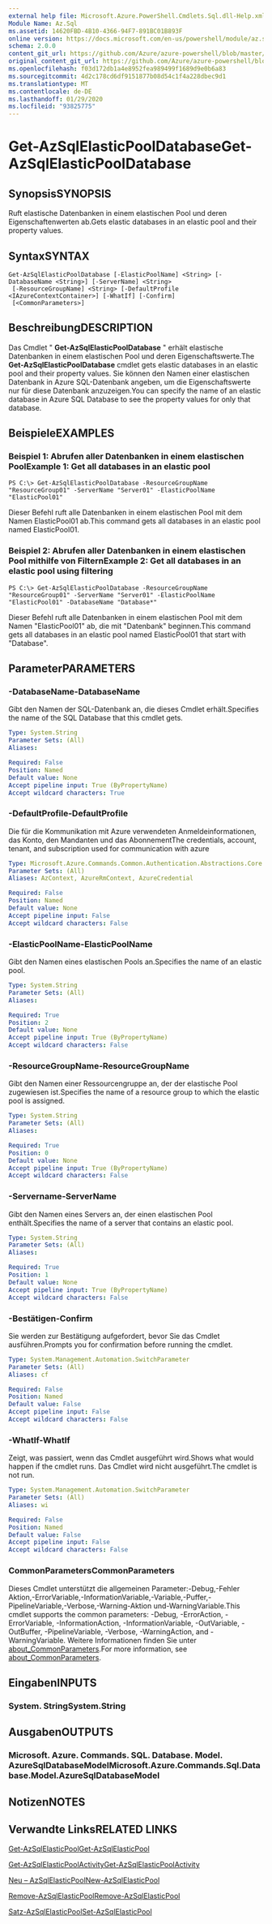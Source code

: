 ```yaml
---
external help file: Microsoft.Azure.PowerShell.Cmdlets.Sql.dll-Help.xml
Module Name: Az.Sql
ms.assetid: 14620FBD-4B10-4366-94F7-891BC01B893F
online version: https://docs.microsoft.com/en-us/powershell/module/az.sql/get-azsqlelasticpooldatabase
schema: 2.0.0
content_git_url: https://github.com/Azure/azure-powershell/blob/master/src/Sql/Sql/help/Get-AzSqlElasticPoolDatabase.md
original_content_git_url: https://github.com/Azure/azure-powershell/blob/master/src/Sql/Sql/help/Get-AzSqlElasticPoolDatabase.md
ms.openlocfilehash: f03d172db1a4e8952fea989499f1689d9e0b6a83
ms.sourcegitcommit: 4d2c178cd6df9151877b08d54c1f4a228dbec9d1
ms.translationtype: MT
ms.contentlocale: de-DE
ms.lasthandoff: 01/29/2020
ms.locfileid: "93825775"
---
```

# <span data-ttu-id="b7350-101">Get-AzSqlElasticPoolDatabase</span><span class="sxs-lookup"><span data-stu-id="b7350-101">Get-AzSqlElasticPoolDatabase</span></span>

## <span data-ttu-id="b7350-102">Synopsis</span><span class="sxs-lookup"><span data-stu-id="b7350-102">SYNOPSIS</span></span>
<span data-ttu-id="b7350-103">Ruft elastische Datenbanken in einem elastischen Pool und deren Eigenschaftenwerten ab.</span><span class="sxs-lookup"><span data-stu-id="b7350-103">Gets elastic databases in an elastic pool and their property values.</span></span>

## <span data-ttu-id="b7350-104">Syntax</span><span class="sxs-lookup"><span data-stu-id="b7350-104">SYNTAX</span></span>

```
Get-AzSqlElasticPoolDatabase [-ElasticPoolName] <String> [-DatabaseName <String>] [-ServerName] <String>
 [-ResourceGroupName] <String> [-DefaultProfile <IAzureContextContainer>] [-WhatIf] [-Confirm]
 [<CommonParameters>]
```

## <span data-ttu-id="b7350-105">Beschreibung</span><span class="sxs-lookup"><span data-stu-id="b7350-105">DESCRIPTION</span></span>
<span data-ttu-id="b7350-106">Das Cmdlet " **Get-AzSqlElasticPoolDatabase** " erhält elastische Datenbanken in einem elastischen Pool und deren Eigenschaftswerte.</span><span class="sxs-lookup"><span data-stu-id="b7350-106">The **Get-AzSqlElasticPoolDatabase** cmdlet gets elastic databases in an elastic pool and their property values.</span></span>
<span data-ttu-id="b7350-107">Sie können den Namen einer elastischen Datenbank in Azure SQL-Datenbank angeben, um die Eigenschaftswerte nur für diese Datenbank anzuzeigen.</span><span class="sxs-lookup"><span data-stu-id="b7350-107">You can specify the name of an elastic database in Azure SQL Database to see the property values for only that database.</span></span>

## <span data-ttu-id="b7350-108">Beispiele</span><span class="sxs-lookup"><span data-stu-id="b7350-108">EXAMPLES</span></span>

### <span data-ttu-id="b7350-109">Beispiel 1: Abrufen aller Datenbanken in einem elastischen Pool</span><span class="sxs-lookup"><span data-stu-id="b7350-109">Example 1: Get all databases in an elastic pool</span></span>
```
PS C:\> Get-AzSqlElasticPoolDatabase -ResourceGroupName "ResourceGroup01" -ServerName "Server01" -ElasticPoolName "ElasticPool01"
```

<span data-ttu-id="b7350-110">Dieser Befehl ruft alle Datenbanken in einem elastischen Pool mit dem Namen ElasticPool01 ab.</span><span class="sxs-lookup"><span data-stu-id="b7350-110">This command gets all databases in an elastic pool named ElasticPool01.</span></span>

### <span data-ttu-id="b7350-111">Beispiel 2: Abrufen aller Datenbanken in einem elastischen Pool mithilfe von Filtern</span><span class="sxs-lookup"><span data-stu-id="b7350-111">Example 2: Get all databases in an elastic pool using filtering</span></span>
```
PS C:\> Get-AzSqlElasticPoolDatabase -ResourceGroupName "ResourceGroup01" -ServerName "Server01" -ElasticPoolName "ElasticPool01" -DatabaseName "Database*"
```

<span data-ttu-id="b7350-112">Dieser Befehl ruft alle Datenbanken in einem elastischen Pool mit dem Namen "ElasticPool01" ab, die mit "Datenbank" beginnen.</span><span class="sxs-lookup"><span data-stu-id="b7350-112">This command gets all databases in an elastic pool named ElasticPool01 that start with "Database".</span></span>

## <span data-ttu-id="b7350-113">Parameter</span><span class="sxs-lookup"><span data-stu-id="b7350-113">PARAMETERS</span></span>

### <span data-ttu-id="b7350-114">-DatabaseName</span><span class="sxs-lookup"><span data-stu-id="b7350-114">-DatabaseName</span></span>
<span data-ttu-id="b7350-115">Gibt den Namen der SQL-Datenbank an, die dieses Cmdlet erhält.</span><span class="sxs-lookup"><span data-stu-id="b7350-115">Specifies the name of the SQL Database that this cmdlet gets.</span></span>

```yaml
Type: System.String
Parameter Sets: (All)
Aliases:

Required: False
Position: Named
Default value: None
Accept pipeline input: True (ByPropertyName)
Accept wildcard characters: True
```

### <span data-ttu-id="b7350-116">-DefaultProfile</span><span class="sxs-lookup"><span data-stu-id="b7350-116">-DefaultProfile</span></span>
<span data-ttu-id="b7350-117">Die für die Kommunikation mit Azure verwendeten Anmeldeinformationen, das Konto, den Mandanten und das Abonnement</span><span class="sxs-lookup"><span data-stu-id="b7350-117">The credentials, account, tenant, and subscription used for communication with azure</span></span>

```yaml
Type: Microsoft.Azure.Commands.Common.Authentication.Abstractions.Core.IAzureContextContainer
Parameter Sets: (All)
Aliases: AzContext, AzureRmContext, AzureCredential

Required: False
Position: Named
Default value: None
Accept pipeline input: False
Accept wildcard characters: False
```

### <span data-ttu-id="b7350-118">-ElasticPoolName</span><span class="sxs-lookup"><span data-stu-id="b7350-118">-ElasticPoolName</span></span>
<span data-ttu-id="b7350-119">Gibt den Namen eines elastischen Pools an.</span><span class="sxs-lookup"><span data-stu-id="b7350-119">Specifies the name of an elastic pool.</span></span>

```yaml
Type: System.String
Parameter Sets: (All)
Aliases:

Required: True
Position: 2
Default value: None
Accept pipeline input: True (ByPropertyName)
Accept wildcard characters: False
```

### <span data-ttu-id="b7350-120">-ResourceGroupName</span><span class="sxs-lookup"><span data-stu-id="b7350-120">-ResourceGroupName</span></span>
<span data-ttu-id="b7350-121">Gibt den Namen einer Ressourcengruppe an, der der elastische Pool zugewiesen ist.</span><span class="sxs-lookup"><span data-stu-id="b7350-121">Specifies the name of a resource group to which the elastic pool is assigned.</span></span>

```yaml
Type: System.String
Parameter Sets: (All)
Aliases:

Required: True
Position: 0
Default value: None
Accept pipeline input: True (ByPropertyName)
Accept wildcard characters: False
```

### <span data-ttu-id="b7350-122">-Servername</span><span class="sxs-lookup"><span data-stu-id="b7350-122">-ServerName</span></span>
<span data-ttu-id="b7350-123">Gibt den Namen eines Servers an, der einen elastischen Pool enthält.</span><span class="sxs-lookup"><span data-stu-id="b7350-123">Specifies the name of a server that contains an elastic pool.</span></span>

```yaml
Type: System.String
Parameter Sets: (All)
Aliases:

Required: True
Position: 1
Default value: None
Accept pipeline input: True (ByPropertyName)
Accept wildcard characters: False
```

### <span data-ttu-id="b7350-124">-Bestätigen</span><span class="sxs-lookup"><span data-stu-id="b7350-124">-Confirm</span></span>
<span data-ttu-id="b7350-125">Sie werden zur Bestätigung aufgefordert, bevor Sie das Cmdlet ausführen.</span><span class="sxs-lookup"><span data-stu-id="b7350-125">Prompts you for confirmation before running the cmdlet.</span></span>

```yaml
Type: System.Management.Automation.SwitchParameter
Parameter Sets: (All)
Aliases: cf

Required: False
Position: Named
Default value: False
Accept pipeline input: False
Accept wildcard characters: False
```

### <span data-ttu-id="b7350-126">-WhatIf</span><span class="sxs-lookup"><span data-stu-id="b7350-126">-WhatIf</span></span>
<span data-ttu-id="b7350-127">Zeigt, was passiert, wenn das Cmdlet ausgeführt wird.</span><span class="sxs-lookup"><span data-stu-id="b7350-127">Shows what would happen if the cmdlet runs.</span></span>
<span data-ttu-id="b7350-128">Das Cmdlet wird nicht ausgeführt.</span><span class="sxs-lookup"><span data-stu-id="b7350-128">The cmdlet is not run.</span></span>

```yaml
Type: System.Management.Automation.SwitchParameter
Parameter Sets: (All)
Aliases: wi

Required: False
Position: Named
Default value: False
Accept pipeline input: False
Accept wildcard characters: False
```

### <span data-ttu-id="b7350-129">CommonParameters</span><span class="sxs-lookup"><span data-stu-id="b7350-129">CommonParameters</span></span>
<span data-ttu-id="b7350-130">Dieses Cmdlet unterstützt die allgemeinen Parameter:-Debug,-Fehler Aktion,-ErrorVariable,-InformationVariable,-Variable,-Puffer,-PipelineVariable,-Verbose,-Warning-Aktion und-WarningVariable.</span><span class="sxs-lookup"><span data-stu-id="b7350-130">This cmdlet supports the common parameters: -Debug, -ErrorAction, -ErrorVariable, -InformationAction, -InformationVariable, -OutVariable, -OutBuffer, -PipelineVariable, -Verbose, -WarningAction, and -WarningVariable.</span></span> <span data-ttu-id="b7350-131">Weitere Informationen finden Sie unter [about_CommonParameters](https://go.microsoft.com/fwlink/?LinkID=113216).</span><span class="sxs-lookup"><span data-stu-id="b7350-131">For more information, see [about_CommonParameters](https://go.microsoft.com/fwlink/?LinkID=113216).</span></span>

## <span data-ttu-id="b7350-132">Eingaben</span><span class="sxs-lookup"><span data-stu-id="b7350-132">INPUTS</span></span>

### <span data-ttu-id="b7350-133">System. String</span><span class="sxs-lookup"><span data-stu-id="b7350-133">System.String</span></span>

## <span data-ttu-id="b7350-134">Ausgaben</span><span class="sxs-lookup"><span data-stu-id="b7350-134">OUTPUTS</span></span>

### <span data-ttu-id="b7350-135">Microsoft. Azure. Commands. SQL. Database. Model. AzureSqlDatabaseModel</span><span class="sxs-lookup"><span data-stu-id="b7350-135">Microsoft.Azure.Commands.Sql.Database.Model.AzureSqlDatabaseModel</span></span>

## <span data-ttu-id="b7350-136">Notizen</span><span class="sxs-lookup"><span data-stu-id="b7350-136">NOTES</span></span>

## <span data-ttu-id="b7350-137">Verwandte Links</span><span class="sxs-lookup"><span data-stu-id="b7350-137">RELATED LINKS</span></span>

[<span data-ttu-id="b7350-138">Get-AzSqlElasticPool</span><span class="sxs-lookup"><span data-stu-id="b7350-138">Get-AzSqlElasticPool</span></span>](./Get-AzSqlElasticPool.md)

[<span data-ttu-id="b7350-139">Get-AzSqlElasticPoolActivity</span><span class="sxs-lookup"><span data-stu-id="b7350-139">Get-AzSqlElasticPoolActivity</span></span>](./Get-AzSqlElasticPoolActivity.md)

[<span data-ttu-id="b7350-140">Neu – AzSqlElasticPool</span><span class="sxs-lookup"><span data-stu-id="b7350-140">New-AzSqlElasticPool</span></span>](./New-AzSqlElasticPool.md)

[<span data-ttu-id="b7350-141">Remove-AzSqlElasticPool</span><span class="sxs-lookup"><span data-stu-id="b7350-141">Remove-AzSqlElasticPool</span></span>](./Remove-AzSqlElasticPool.md)

[<span data-ttu-id="b7350-142">Satz-AzSqlElasticPool</span><span class="sxs-lookup"><span data-stu-id="b7350-142">Set-AzSqlElasticPool</span></span>](./Set-AzSqlElasticPool.md)

